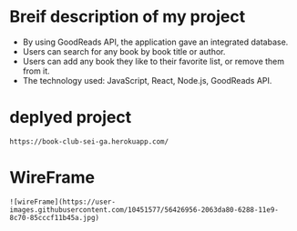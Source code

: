 # Breif description of my project

- By using GoodReads API, the application gave an integrated database.
- Users can search for any book by book title or author.
- Users can add any book they like to their favorite list, or remove them from it.
- The technology used: JavaScript, React, Node.js, GoodReads API.

# deplyed project

    https://book-club-sei-ga.herokuapp.com/

# WireFrame

    ![wireFrame](https://user-images.githubusercontent.com/10451577/56426956-2063da80-6288-11e9-8c70-85cccf11b45a.jpg)

